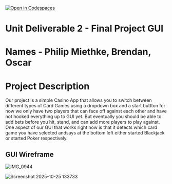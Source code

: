 [![Open in Codespaces](https://classroom.github.com/assets/launch-codespace-2972f46106e565e64193e422d61a12cf1da4916b45550586e14ef0a7c637dd04.svg)](https://classroom.github.com/open-in-codespaces?assignment_repo_id=21289084)
# Unit Deliverable 2 - Final Project GUI
# Names - Philip Miethke, Brendan, Oscar
# Project Description
Our project is a simple Casino App that allows you to switch between different types of Card Games using a dropdown box and a start buttton for now we only have two players that can face off against each other and have not hooked everything up to GUI yet. But eventually you should be able to add bets before you hit, stand, and can add more players to play against. One aspect of our GUI that works right now is that it detects which card game you have selected andsays at the bottom left either started Blackjack or started Poker respectively.

## GUI Wireframe


![IMG_0944](https://github.com/user-attachments/assets/cdefa842-9123-40b0-8254-07e9ea57e7bf)



![Screenshot 2025-10-25 133733](https://github.com/user-attachments/assets/d043680c-0a01-4967-87f4-12129e6e4c8a)
